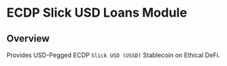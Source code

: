 # ECDP Slick USD Loans Module

## Overview

Provides USD-Pegged ECDP `Slick USD (USSD)` Stablecoin on Ethical DeFi.
